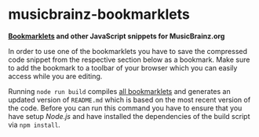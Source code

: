 # musicbrainz-bookmarklets

**[Bookmarklets](https://en.wikipedia.org/wiki/Bookmarklet) and other JavaScript snippets for MusicBrainz.org**

In order to use one of the bookmarklets you have to save the compressed code snippet from the respective section below as a bookmark. Make sure to add the bookmark to a toolbar of your browser which you can easily access while you are editing.

Running `node run build` compiles [all bookmarklets](src/bookmarklets/) and generates an updated version of `README.md` which is based on the most recent version of the code. Before you can run this command you have to ensure that you have setup *Node.js* and have installed the dependencies of the build script via `npm install`.
